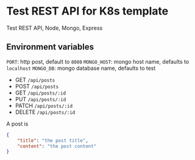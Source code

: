 # Test REST API for K8s template

Test REST API, Node, Mongo, Express

## Environment variables

`PORT`: http post, default to `8080`
`MONGO_HOST`: mongo host name, defaults to `localhost`
`MONGO_DB`: mongo database name, defaults to test

* GET `/api/posts`
* POST `/api/posts`
* GET `/api/posts/:id`
* PUT `/api/posts/:id`
* PATCH `/api/posts/:id`
* DELETE `/api/posts/:id`

A post is

```json
{
    "title": "the post title",
    "content": "the post content"
}
```
